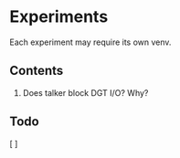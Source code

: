 Experiments
===========

Each experiment may require its own venv.

Contents
--------
1. Does talker block DGT I/O? Why?

Todo
----
[ ] 
